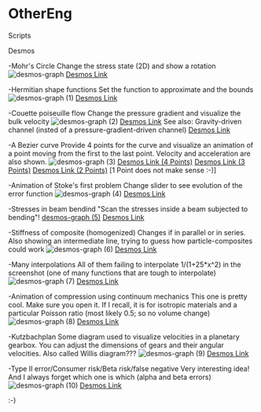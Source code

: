 # OtherEng
Scripts 

Desmos

-Mohr's Circle
 Change the stress state (2D) and show a rotation
 ![desmos-graph](https://user-images.githubusercontent.com/68777522/218192573-0c925a2f-4243-40d8-9eb9-a96643114eca.png)
[Desmos Link](https://www.desmos.com/calculator/sq7bl7kfik)

-Hermitian shape functions
Set the function to approximate and the bounds
![desmos-graph (1)](https://user-images.githubusercontent.com/68777522/218193026-1f3c9da6-f059-40ae-bc34-589fcbddbd2a.png)
[Desmos Link](https://www.desmos.com/calculator/exzjtu3udb)

-Couette poiseuille flow
Change the pressure gradient and visualize the bulk velocity
![desmos-graph (2)](https://user-images.githubusercontent.com/68777522/218193636-1a746231-eb81-49ac-9fc6-18d533fcc991.png)
[Desmos Link](https://www.desmos.com/calculator/wav2xfwglc)
See also: Gravity-driven channel (insted of a pressure-gradient-driven channel)
[Desmos Link](https://www.desmos.com/calculator/dgrtvvkk05)

-A Bezier curve
Provide 4 points for the curve and visualize an animation of a point moving from the first to the last point. Velocity and acceleration are also shown.
![desmos-graph (3)](https://user-images.githubusercontent.com/68777522/218193978-b60e5a24-a001-4937-b2f2-6861101a65a4.png)
[Desmos Link (4 Points)](https://www.desmos.com/calculator/wm4lyfcbqt)
[Desmos Link (3 Points)](https://www.desmos.com/calculator/hn2j69pkdo)
[Desmos Link (2 Points)](https://www.desmos.com/calculator/w4c34bgrdw)
[1 Point does not make sense :-)]

-Animation of Stoke's first problem
Change slider to see evolution of the error function
![desmos-graph (4)](https://user-images.githubusercontent.com/68777522/218196027-ea060608-b8ae-4917-9b16-2e41475c68be.png)
[Desmos Link](https://www.desmos.com/calculator/xwydy1qvwc)

-Stresses in beam bendind
"Scan the stresses inside a beam subjected to bending"!
[desmos-graph (5)](https://user-images.githubusercontent.com/68777522/218196778-f3dcd1e9-9d67-4323-a47a-443e364015c7.png)
[Desmos Link](https://www.desmos.com/calculator/wspdwt2zvi)

-Stiffness of composite (homogenized) 
Changes if in parallel or in series. Also showing an intermediate line, trying to guess how particle-composites could work
![desmos-graph (6)](https://user-images.githubusercontent.com/68777522/218197131-62ded8d6-aea8-4647-aeef-a028e6272726.png)
[Desmos Link](https://www.desmos.com/calculator/pz2jfs2ne4)


-Many interpolations
All of them failing to interpolate 1/(1+25*x^2) in the screenshot (one of many functions that are tough to interpolate)
![desmos-graph (7)](https://user-images.githubusercontent.com/68777522/218197884-1265d0f0-11e1-42ea-86be-606475656851.png)
[Desmos Link](https://www.desmos.com/calculator/j2mvnircwj)

-Animation of compression using continuum mechanics
This one is pretty cool. Make sure you open it. If I recall, it is for isotropic materials and a particular Poisson ratio (most likely 0.5; so no volume change)
![desmos-graph (8)](https://user-images.githubusercontent.com/68777522/218198654-def92557-411f-4327-b931-e3dd51b7923c.png)
[Desmos Link](https://www.desmos.com/calculator/npptnala5p)

-Kutzbachplan
Some diagram used to visualize velocities in a planetary gearbox. You can adjust the dimensions of gears and their angular velocities. Also called Willis diagram???
![desmos-graph (9)](https://user-images.githubusercontent.com/68777522/218199040-008d323f-5653-4e07-bac0-6031fc64e4d8.png)
[Desmos Link](https://www.desmos.com/calculator/g8raa4tbyx)

-Type II error/Consumer risk/Beta risk/false negative
Very interesting idea! And I always forget which one is which (alpha and beta errors)
![desmos-graph (10)](https://user-images.githubusercontent.com/68777522/218199712-cf99137b-79e1-45f9-815d-5aea7a662e36.png)
[Desmos Link](https://www.desmos.com/calculator/a2cjac7yxb)


:-)
